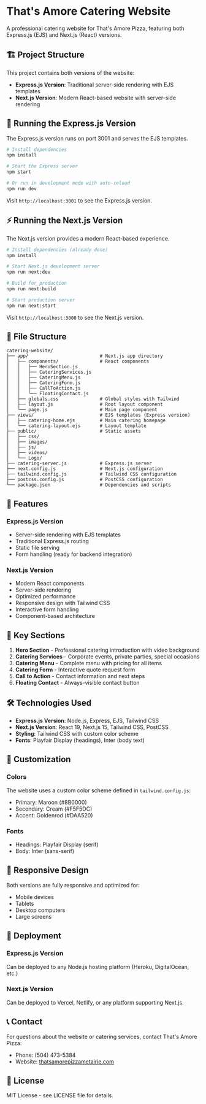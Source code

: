 # That's Amore Catering Website

A professional catering website for That's Amore Pizza, featuring both Express.js (EJS) and Next.js (React) versions.

## 🏗️ Project Structure

This project contains both versions of the website:

- **Express.js Version**: Traditional server-side rendering with EJS templates
- **Next.js Version**: Modern React-based website with server-side rendering

## 🚀 Running the Express.js Version

The Express.js version runs on port 3001 and serves the EJS templates.

```bash
# Install dependencies
npm install

# Start the Express server
npm start

# Or run in development mode with auto-reload
npm run dev
```

Visit `http://localhost:3001` to see the Express.js version.

## ⚡ Running the Next.js Version

The Next.js version provides a modern React-based experience.

```bash
# Install dependencies (already done)
npm install

# Start Next.js development server
npm run next:dev

# Build for production
npm run next:build

# Start production server
npm run next:start
```

Visit `http://localhost:3000` to see the Next.js version.

## 📁 File Structure

```
catering-website/
├── app/                          # Next.js app directory
│   ├── components/               # React components
│   │   ├── HeroSection.js
│   │   ├── CateringServices.js
│   │   ├── CateringMenu.js
│   │   ├── CateringForm.js
│   │   ├── CallToAction.js
│   │   └── FloatingContact.js
│   ├── globals.css               # Global styles with Tailwind
│   ├── layout.js                 # Root layout component
│   └── page.js                   # Main page component
├── views/                        # EJS templates (Express version)
│   ├── catering-home.ejs         # Main catering homepage
│   └── catering-layout.ejs       # Layout template
├── public/                       # Static assets
│   ├── css/
│   ├── images/
│   ├── js/
│   ├── videos/
│   └── Logo/
├── catering-server.js            # Express.js server
├── next.config.js                # Next.js configuration
├── tailwind.config.js            # Tailwind CSS configuration
├── postcss.config.js             # PostCSS configuration
└── package.json                  # Dependencies and scripts
```

## 🎨 Features

### Express.js Version
- Server-side rendering with EJS templates
- Traditional Express.js routing
- Static file serving
- Form handling (ready for backend integration)

### Next.js Version
- Modern React components
- Server-side rendering
- Optimized performance
- Responsive design with Tailwind CSS
- Interactive form handling
- Component-based architecture

## 🎯 Key Sections

1. **Hero Section** - Professional catering introduction with video background
2. **Catering Services** - Corporate events, private parties, special occasions
3. **Catering Menu** - Complete menu with pricing for all items
4. **Catering Form** - Interactive quote request form
5. **Call to Action** - Contact information and next steps
6. **Floating Contact** - Always-visible contact button

## 🛠️ Technologies Used

- **Express.js Version**: Node.js, Express, EJS, Tailwind CSS
- **Next.js Version**: React 19, Next.js 15, Tailwind CSS, PostCSS
- **Styling**: Tailwind CSS with custom color scheme
- **Fonts**: Playfair Display (headings), Inter (body text)

## 🔧 Customization

### Colors
The website uses a custom color scheme defined in `tailwind.config.js`:
- Primary: Maroon (#8B0000)
- Secondary: Cream (#F5F5DC)
- Accent: Goldenrod (#DAA520)

### Fonts
- Headings: Playfair Display (serif)
- Body: Inter (sans-serif)

## 📱 Responsive Design

Both versions are fully responsive and optimized for:
- Mobile devices
- Tablets
- Desktop computers
- Large screens

## 🚀 Deployment

### Express.js Version
Can be deployed to any Node.js hosting platform (Heroku, DigitalOcean, etc.)

### Next.js Version
Can be deployed to Vercel, Netlify, or any platform supporting Next.js.

## 📞 Contact

For questions about the website or catering services, contact That's Amore Pizza:
- Phone: (504) 473-5384
- Website: [thatsamorepizzametairie.com](https://www.thatsamorepizzametairie.com)

## 📄 License

MIT License - see LICENSE file for details.
